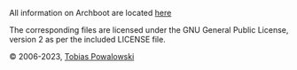 All information on Archboot are located [here](https://archboot.com)

The corresponding files are licensed under the GNU General Public License, version 2
as per the included LICENSE file.

&#169; 2006-2023, [Tobias Powalowski](mailto:<tpowa@archlinux.org>)
